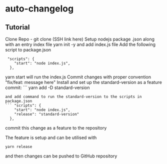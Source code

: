 # auto-changelog
## Tutorial
Clone Repo - git clone (SSH link here)
Setup nodejs package .json along with an entry index file
yarn init -y      and add index.js file
Add the following script to package.json
```
 "scripts": {
    "start": "node index.js",
  },
  ```
yarn start will run the index.js
Commit changes with proper convention "fix/feat: message here"
Install and set up the standard-version as a feature commit: ```
yarn add -D standard-version
```
and add command to run the standard-version to the scripts in package.json
``` "scripts": {
    "start": "node index.js",
    "release": "standard-version"
  },
  ```
commit this change as a feature to the repository

The feature is setup and can be utilised with
```
yarn release
```

and then changes can be pushed to GitHub repository
